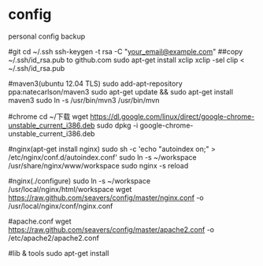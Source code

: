 config
======

personal config backup

#git
    cd ~/.ssh
    ssh-keygen -t rsa -C "your_email@example.com"
    ##copy ~/.ssh/id_rsa.pub to github.com
    sudo apt-get install xclip
    xclip -sel clip < ~/.ssh/id_rsa.pub
    
#maven3(ubuntu 12.04 TLS)
    sudo add-apt-repository ppa:natecarlson/maven3
    sudo apt-get update && sudo apt-get install maven3
    sudo ln -s /usr/bin/mvn3 /usr/bin/mvn
    
#chrome
    cd ~/下载
    wget https://dl.google.com/linux/direct/google-chrome-unstable_current_i386.deb
    sudo dpkg -i google-chrome-unstable_current_i386.deb

#nginx(apt-get install nginx)
    sudo sh -c 'echo "autoindex on;" > /etc/nginx/conf.d/autoindex.conf'
    sudo ln -s ~/workspace /usr/share/nginx/www/workspace
    sudo nginx -s reload

#nginx(./configure)
    sudo ln -s ~/workspace /usr/local/nginx/html/workspace
    wget https://raw.github.com/seavers/config/master/nginx.conf -o /usr/local/nginx/conf/nginx.conf    

#apache.conf
    wget https://raw.github.com/seavers/config/master/apache2.conf -o /etc/apache2/apache2.conf






#lib & tools
    sudo apt-get install 
